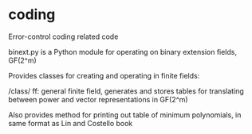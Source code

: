 # coding
Error-control coding related code

binext.py is a Python module for operating on binary extension fields, GF(2^m)

Provides classes for creating and operating in finite fields:

/class/ ff: general finite field, generates and stores tables for translating between power and vector representations in GF(2^m)
  
  Also provides method for printing out table of minimum polynomials, in same format as Lin and Costello book
